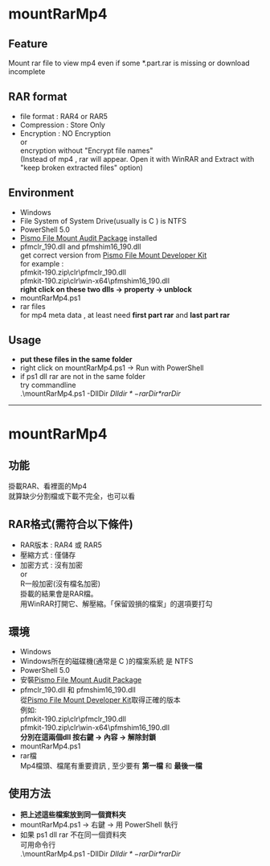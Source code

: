 # mountRarMp4

## Feature
Mount rar file to view mp4
even if some  *.part.rar is missing  or download incomplete

## RAR format
* file format : RAR4 or RAR5
* Compression : Store Only
* Encryption : NO Encryption  
or  
encryption without "Encrypt file names"  
(Instead of mp4 , rar will appear.  Open it with WinRAR and Extract with "keep broken extracted files" option)

## Environment
* Windows
* File System of System Drive(usually is C ) is NTFS
* PowerShell 5.0
* [Pismo File Mount Audit Package](http://pismotec.com/download/)  installed
* pfmclr_190.dll  and  pfmshim16_190.dll  
get correct version from [Pismo File Mount Developer Kit](http://pismotec.com/download/)  
for example :  
pfmkit-190.zip\clr\pfmclr_190.dll  
pfmkit-190.zip\clr\win-x64\pfmshim16_190.dll  
**right click on these two dlls -> property -> unblock**
* mountRarMp4.ps1
* rar files  
for mp4 meta data , at least need **first part rar** and **last part rar**

## Usage
* **put these files in the same folder**
* right click on mountRarMp4.ps1  ->  Run  with PowerShell
* if ps1  dll  rar  are not in the same folder  
try commandline  
.\mountRarMp4.ps1  -DllDir  *$Dlldir*  -rarDir  *$rarDir*

***
# mountRarMp4

## 功能
掛載RAR、看裡面的Mp4  
就算缺少分割檔或下載不完全，也可以看

## RAR格式(需符合以下條件)
* RAR版本 : RAR4 或 RAR5
* 壓縮方式 : 僅儲存
* 加密方式 : 沒有加密  
or  
R一般加密(沒有檔名加密)  
掛載的結果會是RAR檔。  
用WinRAR打開它、解壓縮。「保留毀損的檔案」的選項要打勾

## 環境
* Windows
* Windows所在的磁碟機(通常是 C )的檔案系統 是 NTFS
* PowerShell 5.0
* 安裝[Pismo File Mount Audit Package](http://pismotec.com/download/)
* pfmclr_190.dll  和  pfmshim16_190.dll  
從[Pismo File Mount Developer Kit](http://pismotec.com/download/)取得正確的版本  
例如:  
pfmkit-190.zip\clr\pfmclr_190.dll  
pfmkit-190.zip\clr\win-x64\pfmshim16_190.dll  
**分別在這兩個dll 按右鍵 → 內容 → 解除封鎖**
* mountRarMp4.ps1
* rar檔  
Mp4檔頭、檔尾有重要資訊 , 至少要有 **第一檔** 和 **最後一檔**

## 使用方法
* **把上述這些檔案放到同一個資料夾**
* mountRarMp4.ps1 -> 右鍵 ->  用 PowerShell 執行
* 如果 ps1  dll  rar  不在同一個資料夾  
可用命令行  
.\mountRarMp4.ps1  -DllDir  *$Dlldir*  -rarDir  *$rarDir*

